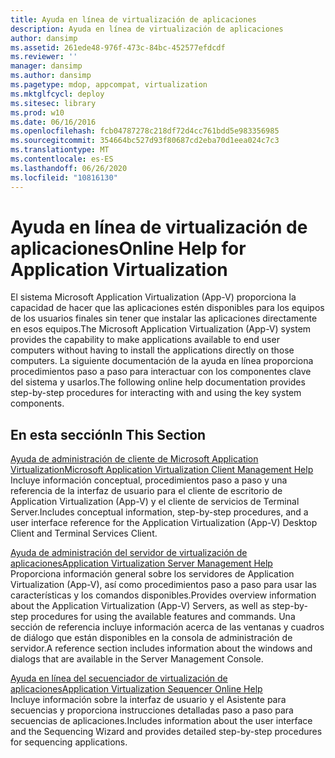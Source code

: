```yaml
---
title: Ayuda en línea de virtualización de aplicaciones
description: Ayuda en línea de virtualización de aplicaciones
author: dansimp
ms.assetid: 261ede48-976f-473c-84bc-452577efdcdf
ms.reviewer: ''
manager: dansimp
ms.author: dansimp
ms.pagetype: mdop, appcompat, virtualization
ms.mktglfcycl: deploy
ms.sitesec: library
ms.prod: w10
ms.date: 06/16/2016
ms.openlocfilehash: fcb04787278c218df72d4cc761bdd5e983356985
ms.sourcegitcommit: 354664bc527d93f80687cd2eba70d1eea024c7c3
ms.translationtype: MT
ms.contentlocale: es-ES
ms.lasthandoff: 06/26/2020
ms.locfileid: "10816130"
---
```

# <span data-ttu-id="1730d-103">Ayuda en línea de virtualización de aplicaciones</span><span class="sxs-lookup"><span data-stu-id="1730d-103">Online Help for Application Virtualization</span></span>


<span data-ttu-id="1730d-104">El sistema Microsoft Application Virtualization (App-V) proporciona la capacidad de hacer que las aplicaciones estén disponibles para los equipos de los usuarios finales sin tener que instalar las aplicaciones directamente en esos equipos.</span><span class="sxs-lookup"><span data-stu-id="1730d-104">The Microsoft Application Virtualization (App-V) system provides the capability to make applications available to end user computers without having to install the applications directly on those computers.</span></span> <span data-ttu-id="1730d-105">La siguiente documentación de la ayuda en línea proporciona procedimientos paso a paso para interactuar con los componentes clave del sistema y usarlos.</span><span class="sxs-lookup"><span data-stu-id="1730d-105">The following online help documentation provides step-by-step procedures for interacting with and using the key system components.</span></span>

## <span data-ttu-id="1730d-106">En esta sección</span><span class="sxs-lookup"><span data-stu-id="1730d-106">In This Section</span></span>


<a href="" id="microsoft-application-virtualization-client-management-help"></a>[<span data-ttu-id="1730d-107">Ayuda de administración de cliente de Microsoft Application Virtualization</span><span class="sxs-lookup"><span data-stu-id="1730d-107">Microsoft Application Virtualization Client Management Help</span></span>](microsoft-application-virtualization-client-management-help.md)  
<span data-ttu-id="1730d-108">Incluye información conceptual, procedimientos paso a paso y una referencia de la interfaz de usuario para el cliente de escritorio de Application Virtualization (App-V) y el cliente de servicios de Terminal Server.</span><span class="sxs-lookup"><span data-stu-id="1730d-108">Includes conceptual information, step-by-step procedures, and a user interface reference for the Application Virtualization (App-V) Desktop Client and Terminal Services Client.</span></span>

<a href="" id="application-virtualization-server-management-help"></a>[<span data-ttu-id="1730d-109">Ayuda de administración del servidor de virtualización de aplicaciones</span><span class="sxs-lookup"><span data-stu-id="1730d-109">Application Virtualization Server Management Help</span></span>](application-virtualization-server-management-help.md)  
<span data-ttu-id="1730d-110">Proporciona información general sobre los servidores de Application Virtualization (App-V), así como procedimientos paso a paso para usar las características y los comandos disponibles.</span><span class="sxs-lookup"><span data-stu-id="1730d-110">Provides overview information about the Application Virtualization (App-V) Servers, as well as step-by-step procedures for using the available features and commands.</span></span> <span data-ttu-id="1730d-111">Una sección de referencia incluye información acerca de las ventanas y cuadros de diálogo que están disponibles en la consola de administración de servidor.</span><span class="sxs-lookup"><span data-stu-id="1730d-111">A reference section includes information about the windows and dialogs that are available in the Server Management Console.</span></span>

<a href="" id="application-virtualization-sequencer-online-help"></a>[<span data-ttu-id="1730d-112">Ayuda en línea del secuenciador de virtualización de aplicaciones</span><span class="sxs-lookup"><span data-stu-id="1730d-112">Application Virtualization Sequencer Online Help</span></span>](application-virtualization-sequencer-online-help.md)  
<span data-ttu-id="1730d-113">Incluye información sobre la interfaz de usuario y el Asistente para secuencias y proporciona instrucciones detalladas paso a paso para secuencias de aplicaciones.</span><span class="sxs-lookup"><span data-stu-id="1730d-113">Includes information about the user interface and the Sequencing Wizard and provides detailed step-by-step procedures for sequencing applications.</span></span>

 

 





